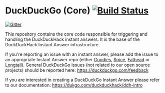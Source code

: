 # DuckDuckGo (Core) [![Build Status](https://travis-ci.org/duckduckgo/duckduckgo.png?branch=master)](https://travis-ci.org/duckduckgo/duckduckgo)

[![Gitter](https://badges.gitter.im/Join%20Chat.svg)](https://gitter.im/duckduckgo/duckduckgo?utm_source=badge&utm_medium=badge&utm_campaign=pr-badge&utm_content=badge)

This repository contains the core code responsible for triggering and handling the DuckDuckHack instant answers. It is the base of the 
DuckDuckHack Instant Answer infrastructure.  

If you're reporting an issue with an instant answer, please add the issue to an appropriate Instant Answer repo (either [Goodies](https://github.com/duckduckgo/zeroclickinfo-goodies/issues), [Spice](https://github.com/duckduckgo/zeroclickinfo-spice/issues), [Fathead](https://github.com/duckduckgo/zeroclickinfo-fathead/issues) or [Longtail](https://github.com/duckduckgo/zeroclickinfo-longtail/issues)). 
General DuckDuckGo issues (not related to our open source projects) should be reported here: https://duckduckgo.com/feedback 


If you are interested in creating a DuckDuckGo Instant Answer please refer to our documentation: https://dukgo.com/duckduckhack/ddh-intro
